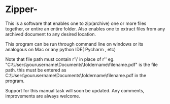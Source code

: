 # Zipper-

This is a software that enables one to zip(archive) one or more files together, or entire an entire folder. Also enables one to extract files from any archived document to any desired location.

This program can be run through command line on windows or its analogous on Mac or any python IDE( Pycharm , etc)

Note that file path must contain r'\\' in place of r'\'
eg. "C:\Users\yourusername\Documents\foldername\filename.pdf" is the file path. 
this must be entered as C:\\Users\\yourusername\\Documents\\foldername\\filename.pdf in the program.

Support for this manual task will soon be updated.
Any comments, improvements are always welcome.
